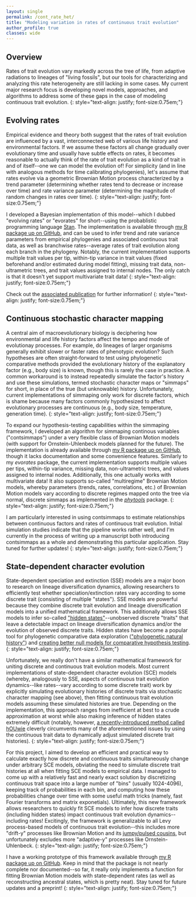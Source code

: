 ```yaml
---
layout: single
permalink: /cont_rate_het/
title: "Modeling variation in rates of continuous trait evolution"
author_profile: true
classes: wide
---
```


## Overview

Rates of trait evolution vary markedly across the tree of life, from adaptive radiations to lineages of "living fossils", but our tools for characterizing and analyzing this rate heterogeneity are still lacking in some cases. My current major research focus is developing novel models, approaches, and algorithms to address some of these gaps in the case of modeling continuous trait evolution.
{: style="text-align: justify; font-size:0.75em;"}

## Evolving rates

Empirical evidence and theory both suggest that the rates of trait evolution are influenced by a vast, interconnected web of various life history and environmental factors. If we assume these factors all change gradually over evolutionary time and usually have subtle effects on rates, it becomes reasonable to actually think of the rate of trait evolution as a kind of trait in and of itself--one we can model the evolution of! For simplicity (and in line with analogous methods for time calibrating phylogenies), let's assume that rates evolve via a geometric Brownian Motion process characterized by a trend parameter (determining whether rates tend to decrease or increase over time) and rate variance parameter (determining the magnitude of random changes in rates over time).
{: style="text-align: justify; font-size:0.75em;"}

I developed a Bayesian implementation of this model--which I dubbed "evolving rates" or "evorates" for short--using the probablistic programming language [Stan](https://mc-stan.org/). The implementation is available through [my R package up on GitHub](https://github.com/bstaggmartin/evorates/), and can be used to infer trend and rate variance parameters from empirical phylogenies and associated continuous trait data, as well as branchwise rates--average rates of trait evolution along each branch in the phylogeny. Notably, the current implementation supports multiple trait values per tip, within-tip variance in trait values (fixed beforehand and/or estimated during model fitting), missing trait data, non-ultrametric trees, and trait values assigned to internal nodes. The only catch is that it doesn't yet support multivariate trait data!
{: style="text-align: justify; font-size:0.75em;"}

Check out the [associated publication](https://doi.org/10.1093/sysbio/syac068) for further information!
{: style="text-align: justify; font-size:0.75em;"}

## Continuous stochastic character mapping

A central aim of macroevolutionary biology is deciphering how environmental and life history factors affect the tempo and mode of evolutionay processes. For example, do lineages of larger organisms generally exhibit slower or faster rates of phenotypic evolution? Such hypotheses are often straight-forward to test using phylogenetic comparative methods provided the evolutionary history of the explanatory factor (e.g., body size) is known, though this is rarely the case in practice. A common workaround is to instead repeatedly simulate the factor's history and use these simulations, termed stochastic character maps or "simmaps" for short, in place of the true (but unknowable) history. Unfortunately, current implementations of simmaping only work for discrete factors, which is shame because many factors commonly hypothesized to affect evolutionary processes are continuous (e.g., body size, temperature, generation time).
{: style="text-align: justify; font-size:0.75em;"}

To expand our hypothesis-testing capabilities within the simmaping framework, I developed an algorithm for simmaping continous variables ("contsimmaps") under a very flexible class of Brownian Motion models (with support for Ornstein-Uhlenbeck models planned for the future). The implementation is already available through [my R package up on GitHub](https://github.com/bstaggmartin/contsimmap/), though it lacks documentation and some convenience features. Similarly to my _evorates_ package, the current implementation supports multiple values per tips, within-tip variance, missing data, non-ultrametric trees, and values assigned to internal nodes. Additionally, this one actually works with multivariate data! It also supports so-called "multiregime" Brownian Motion models, whereby parameters (trends, rates, correlations, etc.) of Brownian Motion models vary according to discrete regimes mapped onto the tree via normal, discrete simmaps as implemented in the [_phytools_](http://blog.phytools.org/) package.
{: style="text-align: justify; font-size:0.75em;"}

I am particularly interested in using contsimmaps to estimate relationships between continuous factors and rates of continuous trait evolution. Initial simulation studies indicate that the pipeline works rather well, and I'm currently in the process of writing up a manuscript both introducing contsimmaps as a whole and demonstrating this particular application. Stay tuned for further updates!
{: style="text-align: justify; font-size:0.75em;"}

## State-dependent character evolution

State-dependent speciation and extinction (SSE) models are a major boon to research on lineage diversification dynamics, allowing researchers to efficiently test whether speciation/extinction rates vary according to some discrete trait (consisting of multiple "states"). SSE models are powerful because they combine discrete trait evolution and lineage diversification models into a unified mathematical framework. This additionally allows SSE models to infer so-called ["hidden states"](https://doi.org/10.1093/sysbio/syw022)--unobserved discrete "traits" that leave a detectable impact on lineage diversification dynamics and/or the evolution of observed discrete traits. Hidden states have become a popular tool for phylogenetic comparative data exploration (["phylogenetic natural history"](https://doi.org/10.1093/sysbio/syy031)) and [creating better null models for comparative hypothesis testing](https://doi.org/10.1093/sysbio/syac066).
{: style="text-align: justify; font-size:0.75em;"}

Unfortunately, we really don't have a similar mathematical framework for uniting discrete and continuous trait evolution models. Most current implementations of state-dependent character evolution (SCE) models (whereby, analogously to SSE, aspects of continuous trait evolution dynamics--like rates--vary according to some discrete trait) work by explicitly simulating evolutionary histories of discrete traits via stochastic character mapping (see above), then fitting continuous trait evolution models assuming these simulated histories are true. Depending on the implementation, this approach ranges from inefficient at best to a crude approximation at worst while also making inference of hidden states extremely difficult (notably, however, [a recently-introduced method called hOUwie](https://doi.org/10.1093/evolut/qpad002) cleverly circumvents many of the aforementioned issues by using the continuous trait data to dynamically adjust simulated discrete trait histories).
{: style="text-align: justify; font-size:0.75em;"}

For this project, I aimed to develop an efficient and practical way to calculate exactly how discrete and continuous traits simultaneously change under arbitrary SCE models, obviating the need to simulate discrete trait histories at all when fitting SCE models to empirical data. I managed to come up with a relatively fast and nearly exact solution by discretizing continuous trait space into a large number of "bins" (usually 1024-4096), keeping track of probabilities in each bin, and computing how these probabilities change over time with some useful math tricks (namely, fast Fourier transforms and matrix exponetials). Ultimately, this new framework allows researchers to quickly fit SCE models to infer how discrete traits (including hidden states) impact continuous trait evolution dynamics--including rates! Excitingly, the framework is generalizable to all Levy process-based models of continuous trait evolution--this includes more "drift-y" processes like Brownian Motion and its [jumpy/pulsed cousins](https://doi.org/10.1093/sysbio/sys086), but unfortunately excludes more "adaptive-y" processes like Ornstein-Uhlenbeck.
{: style="text-align: justify; font-size:0.75em;"}

I have a working prototype of this framework available through [my R package up on GitHub](https://github.com/bstaggmartin/sce/). Keep in mind that the package is not nearly complete nor documented--so far, it really only implements a function for fitting Brownian Motion models with state-dependent rates (as well as reconstructing ancestral states, which is pretty neat). Stay tuned for future updates and a preprint!
{: style="text-align: justify; font-size:0.75em;"}